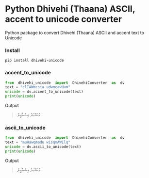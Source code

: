 # Python Dhivehi (Thaana) ASCII, accent to unicode converter

Python package to convert Dhivehi (Thaana) ASCII and accent text to Unicode

### Install

```
pip install dhivehi-unicode
```

### accent_to_unicode
```Python
from  dhivehi_unicode  import  DhivehiConverter  as  dv
text = "clIAWmcsia udwmcawHum"
unicode = dv.accent_to_unicode(text)
print(unicode)
```

Output
> މުޙައްމަދު  އިސްމާޢީލް


### ascii_to_unicode

```Python
from  dhivehi_unicode  import  DhivehiConverter  as  dv
text = "muHawqmadu wisqmAWIlq"
unicode = dv.ascii_to_unicode(text)
print(unicode)
```
Output
> މުޙައްމަދު  އިސްމާޢީލް

